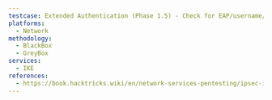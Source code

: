```yaml
---
testcase: Extended Authentication (Phase 1.5) - Check for EAP/username/password prompts in extended authentication phase if phase 1 completes, and note the use of MSCHAP, XAUTH, or other protocols
platforms: 
  - Network
methodology: 
  - BlackBox
  - GreyBox
services:
  - IKE
references:
  - https://book.hacktricks.wiki/en/network-services-pentesting/ipsec-ike-vpn-pentesting.html
---
```

